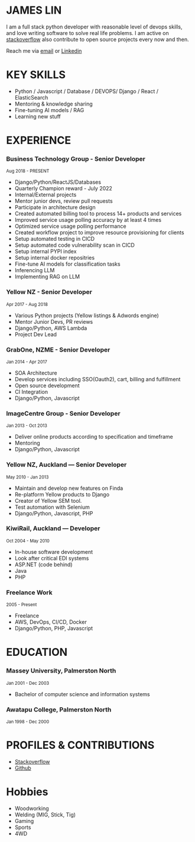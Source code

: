 # JAMES LIN

I am a full stack python developer with reasonable level of devops skills, and love writing software to solve real life problems. I am active on [stackoverflow](https://stackoverflow.com/users/342553/james-lin?tab=profile) also contribute to open source projects every now and then.

Reach me via [email](mailto:james@lin.nz) or [Linkedin](https://www.linkedin.com/in/james-lin-nz/)

# KEY SKILLS
  - Python / Javascript / Database / DEVOPS/ Django / React / ElasticSearch
  - Mentoring & knowledge sharing
  - Fine-tuning AI models / RAG
  - Learning new stuff

# EXPERIENCE

### Business Technology Group - Senior Developer
<sup>Aug 2018 - PRESENT</sup>
  - Django/Python/ReactJS/Databases
  - Quarterly Champion reward - July 2022
  - Internal/External projects
  - Mentor junior devs, review pull requests
  - Participate in architecture design
  - Created automated billing tool to process 14+ products and services
  - Improved service usage polling accuracy by at least 4 times
  - Optimized service usage polling performance
  - Created workflow project to improve resource provisioning for clients
  - Setup automated testing in CICD
  - Setup automated code vulnerability scan in CICD
  - Setup internal PYPI index
  - Setup internal docker repositries
  - Fine-tune AI models for classification tasks
  - Inferencing LLM 
  - Implementing RAG on LLM

### Yellow NZ - Senior Developer
<sup>Apr 2017 - Aug 2018</sup>
  - Various Python projects (Yellow listings & Adwords engine)
  - Mentor Junior Devs, PR reviews
  - Django/Python, AWS Lambda
  - Project Dev Lead

### GrabOne, NZME - Senior Developer
<sup>Jan 2014 - Apr 2017</sup>
  - SOA Architecture
  - Develop services including SSO(Oauth2), cart, billing and fulfillment
  - Open source development
  - CI Integration
  - Django/Python, Javascript

### ImageCentre Group - Senior Developer
<sup>Jan 2013 - Oct 2013</sup>
  - Deliver online products according to specification and timeframe
  - Mentoring
  - Django/Python, Javascript

### Yellow NZ, Auckland — Senior Developer
<sup>May 2010 - Jan 2013</sup>
  - Maintain and develop new features on Finda
  - Re-platform Yellow products to Django
  - Creator of Yellow SEM tool.
  - Test automation with Selenium
  - Django/Python, Javascript, PHP

### KiwiRail, Auckland — Developer
<sup>Oct 2004 - May 2010</sup>
  - In-house software development
  - Look after critical EDI systems
  - ASP.NET (code behind)
  - Java
  - PHP

### Freelance Work
<sup>2005 - Present</sup>
  - Freelance
  - AWS, DevOps, CI/CD, Docker
  - Django/Python, PHP, Javascript

# EDUCATION
### Massey University, Palmerston North 
<sup>Jan 2001 - Dec 2003</sup>
  - Bachelor of computer science and information systems

### Awatapu College, Palmerston North
<sup>Jan 1998 - Dec  2000</sup>

# PROFILES & CONTRIBUTIONS
- [Stackoverflow](https://stackoverflow.com/users/342553/james-lin)
- [Github](https://github.com/variable)

# Hobbies
- Woodworking
- Welding (MIG, Stick, Tig)
- Gaming
- Sports
- 4WD
